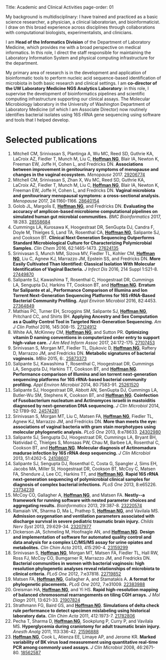 Title: Academic and Clinical Activities
page-order: 01

My background is multidisciplinary: I have trained and practiced as a
basic science researcher, a physician, a clinical laboratorian, and
bioinformaticist. I draw on this broad experience across disciplines
through collaborations with computational biologists,
experimentalists, and clinicians.

I am **Head of the Informatics Division** of the Department of
Laboratory Medicine, which provides me with a broad perspective on
medical informatics. In this role, I direct the staff responsible for
maintaining the Laboratory Information System and physical computing
infrastructure for the department.

My primary area of research is in the development and application of
bioinformatic tools to perform nucleic acid sequence-based
identification of microbiota in both basic research and clinical
settings. I am **co-director of the UW Laboratory Medicine NGS Analytics
Laboratory**: in this role, I supervise the development of
bioinformatics pipelines and scientific computing infrastructure
supporting our clinical assays. The Molecular Microbiology laboratory
in the University of Washington Department of Laboratory Medicine (of
which I am Associate Director) now routinely identifies bacterial
isolates using 16S rRNA gene sequencing using software and tools that
I helped develop.

# Selected publications

<ol>

<li>Mitchell CM, Srinivasan S, Plantinga A, Wu MC, Reed SD, Guthrie KA, LaCroix AZ, Fiedler T, Munch M, Liu C, <strong style="text-decoration: underline">Hoffman NG</strong>, Blair IA, Newton K, Freeman EW, Joffe H, Cohen L, and Fredricks DN. <strong>Associations between improvement in genitourinary symptoms of menopause and changes in the vaginal ecosystem.</strong> <em>Menopause</em> 2017. <a href="http://www.ncbi.nlm.nih.gov/pubmed/29206774">29206774</a></li>

<li>Mitchell CM, Srinivasan S, Zhan X, Wu MC, Reed SD, Guthrie KA, LaCroix AZ, Fiedler T, Munch M, Liu C, <strong style="text-decoration: underline">Hoffman NG</strong>, Blair IA, Newton K, Freeman EW, Joffe H, Cohen L, and Fredricks DN. <strong>Vaginal microbiota and genitourinary menopausal symptoms: a cross-sectional analysis.</strong> <em>Menopause</em> 2017, 24:1160-1166. <a href="http://www.ncbi.nlm.nih.gov/pubmed/28640154">28640154</a></li>

<li>Golob JL, Margolis E, <strong style="text-decoration: underline">Hoffman NG</strong>, and Fredricks DN. <strong>Evaluating the accuracy of amplicon-based microbiome computational pipelines on simulated human gut microbial communities.</strong> <em>BMC Bioinformatics</em> 2017, 18:283. <a href="http://www.ncbi.nlm.nih.gov/pubmed/28558684">28558684</a></li>

<li>Cummings LA, Kurosawa K, Hoogestraat DR, SenGupta DJ, Candra F, Doyle M, Thielges S, Land TA, Rosenthal CA, <strong style="text-decoration: underline">Hoffman NG</strong>, Salipante SJ, and Cookson BT. <strong>Clinical Next Generation Sequencing Outperforms Standard Microbiological Culture for Characterizing Polymicrobial Samples.</strong> <em>Clin Chem</em> 2016, 62:1465-1473. <a href="http://www.ncbi.nlm.nih.gov/pubmed/27624135">27624135</a></li>

<li>Srinivasan S, Munch MM, Sizova MV, Fiedler TL, Kohler CM, <strong style="text-decoration: underline">Hoffman NG</strong>, Liu C, Agnew KJ, Marrazzo JM, Epstein SS, and Fredricks DN. <strong>More Easily Cultivated Than Identified: Classical Isolation With Molecular Identification of Vaginal Bacteria.</strong> <em>J Infect Dis</em> 2016, 214 Suppl 1:S21-8. <a href="http://www.ncbi.nlm.nih.gov/pubmed/27449870">27449870</a></li>

<li>Salipante SJ, Kawashima T, Rosenthal C, Hoogestraat DR, Cummings LA, Sengupta DJ, Harkins TT, Cookson BT, and <strong style="text-decoration: underline">Hoffman NG</strong>. <strong>Erratum for Salipante et al., Performance Comparison of Illumina and Ion Torrent Next-Generation Sequencing Platforms for 16S rRNA-Based Bacterial Community Profiling.</strong> <em>Appl Environ Microbiol</em> 2016, 82:4453. <a href="http://www.ncbi.nlm.nih.gov/pubmed/27364849">27364849</a></li>

<li>Mathias PC, Turner EH, Scroggins SM, Salipante SJ, <strong style="text-decoration: underline">Hoffman NG</strong>, Pritchard CC, and Shirts BH. <strong>Applying Ancestry and Sex Computation as a Quality Control Tool in Targeted Next-Generation Sequencing.</strong> <em>Am J Clin Pathol</em> 2016, 145:308-15. <a href="http://www.ncbi.nlm.nih.gov/pubmed/27124912">27124912</a></li>

<li>White AA, McKinney CM, <strong style="text-decoration: underline">Hoffman NG</strong>, and Sutton PR. <strong>Optimizing vitamin D naming conventions in computerized order entry to support high-value care.</strong> <em>J Am Med Inform Assoc</em> 2017, 24:172-175. <a href="http://www.ncbi.nlm.nih.gov/pubmed/27107453">27107453</a></li>

<li>Srinivasan S, Morgan MT, Fiedler TL, Djukovic D, <strong style="text-decoration: underline">Hoffman NG</strong>, Raftery D, Marrazzo JM, and Fredricks DN. <strong>Metabolic signatures of bacterial vaginosis.</strong> <em>MBio</em> 2015, 6:. <a href="http://www.ncbi.nlm.nih.gov/pubmed/25873373">25873373</a></li>

<li>Salipante SJ, Kawashima T, Rosenthal C, Hoogestraat DR, Cummings LA, Sengupta DJ, Harkins TT, Cookson BT, and <strong style="text-decoration: underline">Hoffman NG</strong>. <strong>Performance comparison of Illumina and ion torrent next-generation sequencing platforms for 16S rRNA-based bacterial community profiling.</strong> <em>Appl Environ Microbiol</em> 2014, 80:7583-91. <a href="http://www.ncbi.nlm.nih.gov/pubmed/25261520">25261520</a></li>

<li>Salipante SJ, Hoogestraat DR, Abbott AN, SenGupta DJ, Cummings LA, Butler-Wu SM, Stephens K, Cookson BT, and <strong style="text-decoration: underline">Hoffman NG</strong>. <strong>Coinfection of Fusobacterium nucleatum and Actinomyces israelii in mastoiditis diagnosed by next-generation DNA sequencing.</strong> <em>J Clin Microbiol</em> 2014, 52:1789-92. <a href="http://www.ncbi.nlm.nih.gov/pubmed/24574281">24574281</a></li>

<li>Srinivasan S, Morgan MT, Liu C, Matsen FA, <strong style="text-decoration: underline">Hoffman NG</strong>, Fiedler TL, Agnew KJ, Marrazzo JM, and Fredricks DN. <strong>More than meets the eye: associations of vaginal bacteria with gram stain morphotypes using molecular phylogenetic analysis.</strong> <em>PLoS One</em> 2013, 8:e78633. <a href="http://www.ncbi.nlm.nih.gov/pubmed/24302980">24302980</a></li>

<li>Salipante SJ, Sengupta DJ, Hoogestraat DR, Cummings LA, Bryant BH, Natividad C, Thielges S, Monsaas PW, Chau M, Barbee LA, Rosenthal C, Cookson BT, and <strong style="text-decoration: underline">Hoffman NG</strong>. <strong>Molecular diagnosis of Actinomadura madurae infection by 16S rRNA deep sequencing.</strong> <em>J Clin Microbiol</em> 2013, 51:4262-5. <a href="http://www.ncbi.nlm.nih.gov/pubmed/24108607">24108607</a></li>

<li>Salipante SJ, Sengupta DJ, Rosenthal C, Costa G, Spangler J, Sims EH, Jacobs MA, Miller SI, Hoogestraat DR, Cookson BT, McCoy C, Matsen FA, Shendure J, Lee CC, Harkins TT, and <strong style="text-decoration: underline">Hoffman NG</strong>. <strong>Rapid 16S rRNA next-generation sequencing of polymicrobial clinical samples for diagnosis of complex bacterial infections.</strong> <em>PLoS One</em> 2013, 8:e65226. <a href="http://www.ncbi.nlm.nih.gov/pubmed/23734239">23734239</a></li>

<li>McCoy CO, Gallagher A, <strong style="text-decoration: underline">Hoffman NG</strong>, and Matsen FA. <strong>Nestly--a framework for running software with nested parameter choices and aggregating results.</strong> <em>Bioinformatics</em> 2013, 29:387-8. <a href="http://www.ncbi.nlm.nih.gov/pubmed/23220574">23220574</a></li>

<li>Ramaiah VK, Sharma D, Ma L, Prathep S, <strong style="text-decoration: underline">Hoffman NG</strong>, and Vavilala MS. <strong>Admission oxygenation and ventilation parameters associated with discharge survival in severe pediatric traumatic brain injury.</strong> <em>Childs Nerv Syst</em> 2013, 29:629-34. <a href="http://www.ncbi.nlm.nih.gov/pubmed/23207977">23207977</a></li>

<li>Dickerson JA, Schmeling M, Hoofnagle AN, and <strong style="text-decoration: underline">Hoffman NG</strong>. <strong>Design and implementation of software for automated quality control and data analysis for a complex LC/MS/MS assay for urine opiates and metabolites.</strong> <em>Clin Chim Acta</em> 2013, 415:290-4. <a href="http://www.ncbi.nlm.nih.gov/pubmed/23159299">23159299</a></li>

<li>Srinivasan S, <strong style="text-decoration: underline">Hoffman NG</strong>, Morgan MT, Matsen FA, Fiedler TL, Hall RW, Ross FJ, McCoy CO, Bumgarner R, Marrazzo JM, and Fredricks DN. <strong>Bacterial communities in women with bacterial vaginosis: high resolution phylogenetic analyses reveal relationships of microbiota to clinical criteria.</strong> <em>PLoS One</em> 2012, 7:e37818. <a href="http://www.ncbi.nlm.nih.gov/pubmed/22719852">22719852</a></li>

<li>Matsen FA, <strong style="text-decoration: underline">Hoffman NG</strong>, Gallagher A, and Stamatakis A. <strong>A format for phylogenetic placements.</strong> <em>PLoS One</em> 2012, 7:e31009. <a href="http://www.ncbi.nlm.nih.gov/pubmed/22383988">22383988</a></li>

<li>Greisman HA, <strong style="text-decoration: underline">Hoffman NG</strong>, and Yi HS. <strong>Rapid high-resolution mapping of balanced chromosomal rearrangements on tiling CGH arrays.</strong> <em>J Mol Diagn</em> 2011, 13:621-33. <a href="http://www.ncbi.nlm.nih.gov/pubmed/21907824">21907824</a></li>

<li>Strathmann FG, Baird GS, and <strong style="text-decoration: underline">Hoffman NG</strong>. <strong>Simulations of delta check rule performance to detect specimen mislabeling using historical laboratory data.</strong> <em>Clin Chim Acta</em> 2011, 412:1973-7. <a href="http://www.ncbi.nlm.nih.gov/pubmed/21782806">21782806</a></li>

<li>Pecha T, Sharma D, <strong style="text-decoration: underline">Hoffman NG</strong>, Sookplung P, Curry P, and Vavilala MS. <strong>Hyperglycemia during craniotomy for adult traumatic brain injury.</strong> <em>Anesth Analg</em> 2011, 113:336-42. <a href="http://www.ncbi.nlm.nih.gov/pubmed/21596888">21596888</a></li>

<li><strong style="text-decoration: underline">Hoffman NG</strong>, Cook L, Atienza EE, Limaye AP, and Jerome KR. <strong>Marked variability of BK virus load measurement using quantitative real-time PCR among commonly used assays.</strong> <em>J Clin Microbiol</em> 2008, 46:2671-80. <a href="http://www.ncbi.nlm.nih.gov/pubmed/18562587">18562587</a></li>


</ol>
